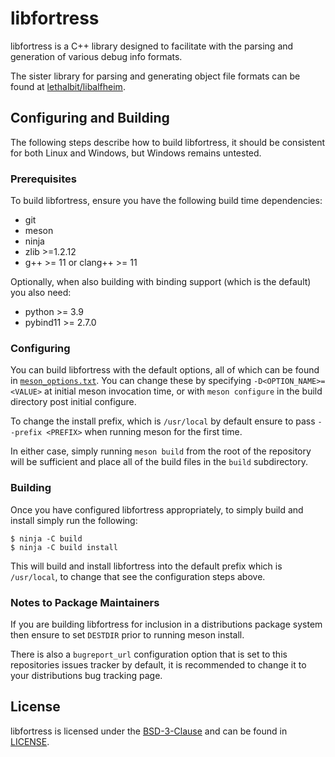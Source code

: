 # libfortress

libfortress is a C++ library designed to facilitate with the parsing and generation of various debug info formats.

The sister library for parsing and generating object file formats can be found at [lethalbit/libalfheim](https://github.com/lethalbit/libalfheim).

## Configuring and Building

The following steps describe how to build libfortress, it should be consistent for both Linux and Windows, but Windows remains untested.

### Prerequisites

To build libfortress, ensure you have the following build time dependencies:
 * git
 * meson
 * ninja
 * zlib >=1.2.12
 * g++ >= 11 or clang++ >= 11

Optionally, when also building with binding support (which is the default) you also need:
 * python >= 3.9
 * pybind11 >= 2.7.0


### Configuring

You can build libfortress with the default options, all of which can be found in [`meson_options.txt`](meson_options.txt). You can change these by specifying `-D<OPTION_NAME>=<VALUE>` at initial meson invocation time, or with `meson configure` in the build directory post initial configure.

To change the install prefix, which is `/usr/local` by default ensure to pass `--prefix <PREFIX>` when running meson for the first time.

In either case, simply running `meson build` from the root of the repository will be sufficient and place all of the build files in the `build` subdirectory.

### Building

Once you have configured libfortress appropriately, to simply build and install simply run the following:

```
$ ninja -C build
$ ninja -C build install
```

This will build and install libfortress into the default prefix which is `/usr/local`, to change that see the configuration steps above.

### Notes to Package Maintainers

If you are building libfortress for inclusion in a distributions package system then ensure to set `DESTDIR` prior to running meson install.

There is also a `bugreport_url` configuration option that is set to this repositories issues tracker by default, it is recommended to change it to your distributions bug tracking page.

## License

libfortress is licensed under the [BSD-3-Clause](https://spdx.org/licenses/BSD-3-Clause.html) and can be found in [LICENSE](https://github.com/lethalbit/libfortress/tree/main/LICENSE).
